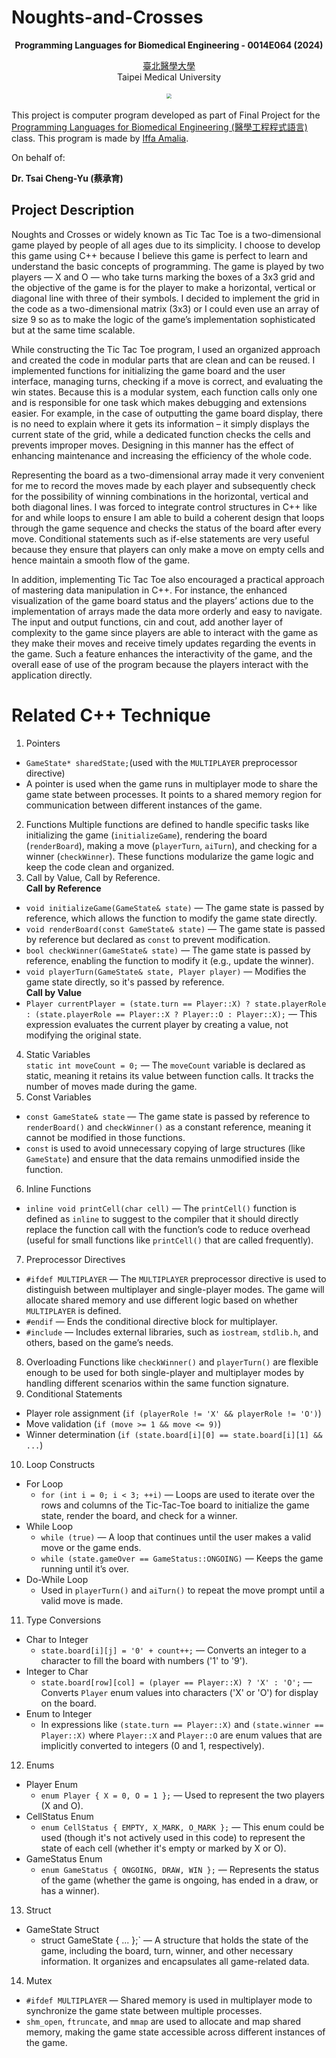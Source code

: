 # Noughts-and-Crosses

<p align="center"><b>Programming Languages for Biomedical Engineering - 0014E064 (2024)</b></p>

<p align="center"><a href="https://eng.tmu.edu.tw/">臺北醫學大學</a><br>Taipei Medical University</p>

<p align="center"><img src="https://upload.wikimedia.org/wikipedia/en/b/ba/Taipei_Medical_University_logo_with_namestyle.svg" style="transform: scale(0.5);"></p>

<p>This project is computer program developed as part of Final Project for the <a href="https://im.tmu.edu.tw/course/info/14518">Programming Languages for Biomedical Engineering (醫學工程程式語言)</a> class. This program is made by <a href="https://github.com/aleahfaa">Iffa Amalia</a>.</p>

On behalf of:

**Dr. Tsai Cheng-Yu (蔡承育)**

## Project Description
Noughts and Crosses or widely known as Tic Tac Toe is a two-dimensional game played by people of all ages due to its simplicity. I choose to develop this game using C++ because I believe this game is perfect to learn and understand the basic concepts of programming. The game is played by two players — X and O — who take turns marking the boxes of a 3x3 grid and the objective of the game is for the player to make a horizontal, vertical or diagonal line with three of their symbols. I decided to implement the grid in the code as a two-dimensional matrix (3x3) or I could even use an array of size 9 so as to make the logic of the game’s implementation sophisticated but at the same time scalable.

While constructing the Tic Tac Toe program, I used an organized approach and created the code in modular parts that are clean and can be reused. I implemented functions for initializing the game board and the user interface, managing turns, checking if a move is correct, and evaluating the win states. Because this is a modular system, each function calls only one and is responsible for one task which makes debugging and extensions easier. For example, in the case of outputting the game board display, there is no need to explain where it gets its information – it simply displays the current state of the grid, while a dedicated function checks the cells and prevents improper moves. Designing in this manner has the effect of enhancing maintenance and increasing the efficiency of the whole code.

Representing the board as a two-dimensional array made it very convenient for me to record the moves made by each player and subsequently check for the possibility of winning combinations in the horizontal, vertical and both diagonal lines. I was forced to integrate control structures in C++ like for and while loops to ensure I am able to build a coherent design that loops through the game sequence and checks the status of the board after every move. Conditional statements such as if-else statements are very useful because they ensure that players can only make a move on empty cells and hence maintain a smooth flow of the game.

In addition, implementing Tic Tac Toe also encouraged a practical approach of mastering data manipulation in C++. For instance, the enhanced visualization of the game board status and the players’ actions due to the implementation of arrays made the data more orderly and easy to navigate. The input and output functions, cin and cout, add another layer of complexity to the game since players are able to interact with the game as they make their moves and receive timely updates regarding the events in the game. Such a feature enhances the interactivity of the game, and the overall ease of use of the program because the players interact with the application directly.

# Related C++ Technique
1. Pointers
- `GameState* sharedState;`(used with the `MULTIPLAYER` preprocessor directive)
- A pointer is used when the game runs in multiplayer mode to share the game state between processes. It points to a shared memory region for communication between different instances of the game.
2. Functions
Multiple functions are defined to handle specific tasks like initializing the game (`initializeGame`), rendering the board (`renderBoard`), making a move (`playerTurn`, `aiTurn`), and checking for a winner (`checkWinner`). These functions modularize the game logic and keep the code clean and organized.
3. Call by Value, Call by Reference.<br />
**Call by Reference**
- `void initializeGame(GameState& state)` — The game state is passed by reference, which allows the function to modify the game state directly.
- `void renderBoard(const GameState& state)` — The game state is passed by reference but declared as `const` to prevent modification.
- `bool checkWinner(GameState& state)` — The game state is passed by reference, enabling the function to modify it (e.g., update the winner).
- `void playerTurn(GameState& state, Player player)` — Modifies the game state directly, so it's passed by reference.<br />
**Call by Value**
- `Player currentPlayer = (state.turn == Player::X) ? state.playerRole : (state.playerRole == Player::X ? Player::O : Player::X);` — This expression evaluates the current player by creating a value, not modifying the original state.
4. Static Variables <br />
`static int moveCount = 0;` — The `moveCount` variable is declared as static, meaning it retains its value between function calls. It tracks the number of moves made during the game.
5. Const Variables
- `const GameState& state` — The game state is passed by reference to `renderBoard()` and `checkWinner()` as a constant reference, meaning it cannot be modified in those functions.
- `const` is used to avoid unnecessary copying of large structures (like `GameState`) and ensure that the data remains unmodified inside the function.
6. Inline Functions <br />
- `inline void printCell(char cell)` — The `printCell()` function is defined as `inline` to suggest to the compiler that it should directly replace the function call with the function’s code to reduce overhead (useful for small functions like `printCell()` that are called frequently).
7. Preprocessor Directives <br />
- `#ifdef MULTIPLAYER` — The `MULTIPLAYER` preprocessor directive is used to distinguish between multiplayer and single-player modes. The game will allocate shared memory and use different logic based on whether `MULTIPLAYER` is defined.
- `#endif` — Ends the conditional directive block for multiplayer.
- `#include` — Includes external libraries, such as `iostream`, `stdlib.h`, and others, based on the game’s needs.
8. Overloading
Functions like `checkWinner()` and `playerTurn()` are flexible enough to be used for both single-player and multiplayer modes by handling different scenarios within the same function signature.
9. Conditional Statements
- Player role assignment (`if (playerRole != 'X' && playerRole != 'O')`)
- Move validation (`if (move >= 1 && move <= 9)`)
- Winner determination (`if (state.board[i][0] == state.board[i][1] && ...`)
10. Loop Constructs
- For Loop
  - `for (int i = 0; i < 3; ++i)` — Loops are used to iterate over the rows and columns of the Tic-Tac-Toe board to initialize the game state, render the board, and check for a winner.
- While Loop
  - `while (true)` — A loop that continues until the user makes a valid move or the game ends.
  - `while (state.gameOver == GameStatus::ONGOING)` — Keeps the game running until it’s over.
- Do-While Loop
  - Used in `playerTurn()` and `aiTurn()` to repeat the move prompt until a valid move is made.
11. Type Conversions
- Char to Integer
  - `state.board[i][j] = '0' + count++;` — Converts an integer to a character to fill the board with numbers ('1' to '9').
- Integer to Char
  - `state.board[row][col] = (player == Player::X) ? 'X' : 'O';` — Converts `Player` enum values into characters ('X' or 'O') for display on the board.
- Enum to Integer
  - In expressions like `(state.turn == Player::X)` and `(state.winner == Player::X)` where `Player::X` and `Player::O` are enum values that are implicitly converted to integers (0 and 1, respectively).
12. Enums
- Player Enum
  - `enum Player { X = 0, O = 1 };` — Used to represent the two players (X and O).
- CellStatus Enum
  - `enum CellStatus { EMPTY, X_MARK, O_MARK };` — This enum could be used (though it's not actively used in this code) to represent the state of each cell (whether it's empty or marked by X or O).
- GameStatus Enum
  - `enum GameStatus { ONGOING, DRAW, WIN };` — Represents the status of the game (whether the game is ongoing, has ended in a draw, or has a winner).
13. Struct
- GameState Struct
  - struct GameState { ... };` — A structure that holds the state of the game, including the board, turn, winner, and other necessary information. It organizes and encapsulates all game-related data.
14. Mutex
- `#ifdef MULTIPLAYER` — Shared memory is used in multiplayer mode to synchronize the game state between multiple processes.
- `shm_open`, `ftruncate`, and `mmap` are used to allocate and map shared memory, making the game state accessible across different instances of the game.
